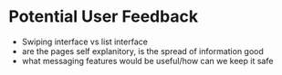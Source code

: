 # Potential User Feedback

- Swiping interface vs list interface
- are the pages self explanitory, is the spread of information good
- what messaging features would be useful/how can we keep it safe
